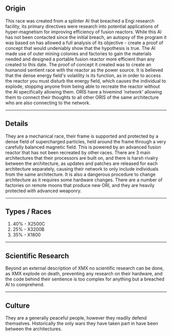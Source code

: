 
## Origin
This race was created from a splinter AI that breached a Engi research facility, its primary directives were research into potential applications of hyper-magnetism for improving efficiency of fusion reactors. While this AI has not been contacted since the initial breach, an autopsy of the program it was based on has allowed a full analysis of its objective - create a proof of concept that would undeniably show that the hypothesis is true. The AI made use of outer mining colonies and factories to gain the materials needed and designed a portable fusion reactor more efficient than any created to this date. The proof of concept it created was to create an humanoid sentient race with the reactor as the power source. It is believed that the dense energy field's volatility is its function, as in order to access the reactor you must disturb the energy field, which causes the individual to explode, stopping anyone from being able to recreate the reactor without the AI specifically allowing them. ORIS have a hivemind *'network'* allowing them to connect their thoughts to all other ORIS of the same architecture who are also connecting to the network.

--------
## Details
They are a mechanical race, their frame is supported and protected by a dense field of supercharged particles, held around the frame through a very carefully balanced magnetic field. This is powered by an advanced fusion reactor that has not been recreated by other races. There are 3 main architectures that their processors are built on, and there is harsh rivalry between the architecture, as updates and patches are released for each architecture separately, causing their network to only include individuals from the same architecture. It is also a dangerous procedure to change architecture as it requires some hardware changes. There are a number of factories on remote moons that produce new ORI, and they are heavily protected with advanced weaponry.

----------
## Types / Races
1. 40% - X2500C
2. 25% - X3200B
3. 35% - X1800


----------
## Scientific Research
Beyond an external description of XMX no scientific research can be done, as XMX explode on death, preventing any research on their hardware, and the code behind their sentience is too complex for anything but a breached AI to comprehend.


----------
## Culture
They are a generally peaceful people, however they readily defend themselves. Historically the only wars they have taken part in have been between the architectures. 